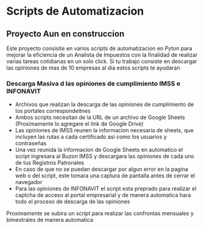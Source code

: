 # Scripts de Automatizacion

## Proyecto Aun en construccion

Este proyecto consisite en varios scripts de automatizacion en Pyton para mejorar la eficiencia de un Analista de Impuestos con la finalidad de realizar varias tareas cotidianas en un solo click. Si tu trabajo consiste en descargar las opiniones de mas de 10 empresas al dia estos scripts te ayudaran

### Descarga Masiva d las opiniones de cumplimiento IMSS e INFONAVIT
 - Archivos que realizan la descarga de las opiniones de cumplimiento de los portales correspondeitnes
 - Ambos scripts necesitan de la URL de un archivo de Google Sheets (Proximamente lo agregare el link de Google Drive)
 - Las opiniones de IMSS reunen la informacion necesaria de sheets, que incluyen las rutas a cada certificado asi como los usuarios y contraseñas
 - Una vez reunida la informacion de Google Sheets en automatico el script ingresara al Buzon IMSS y descargara las opiniones de cada uno de tus Registros Patronales
 - En caso de que no se puedan descargar por algun error en la pagina web o del script, este tomara una captura de pantalla antes de cerrar el navegador
 - Para las opiniones de INFONAVIT el script esta preprado para realizar el captcha de acceso al portal empresarial y de manera automatica hara todo el proceso de descarga de las opiniones

Proximamente se subira un script para realizar las confrontas mensuales y bimestrales de manera automatica
